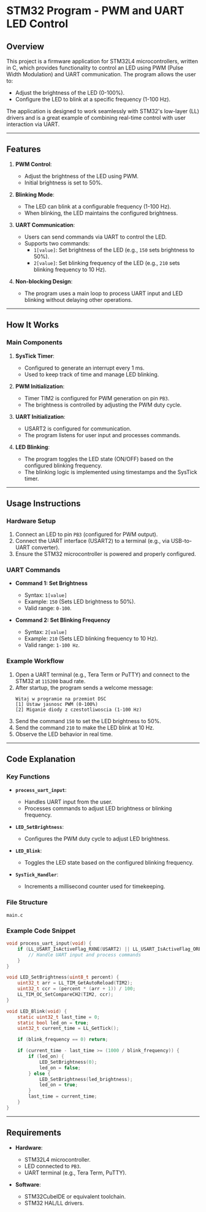 # STM32 Program - PWM and UART LED Control

## Overview

This project is a firmware application for STM32L4 microcontrollers, written in C, which provides functionality to control an LED using PWM (Pulse Width Modulation) and UART communication. The program allows the user to:
- Adjust the brightness of the LED (0-100%).
- Configure the LED to blink at a specific frequency (1-100 Hz).

The application is designed to work seamlessly with STM32's low-layer (LL) drivers and is a great example of combining real-time control with user interaction via UART.

---

## Features

1. **PWM Control**:
    - Adjust the brightness of the LED using PWM.
    - Initial brightness is set to 50%.
    
2. **Blinking Mode**:
    - The LED can blink at a configurable frequency (1-100 Hz).
    - When blinking, the LED maintains the configured brightness.

3. **UART Communication**:
    - Users can send commands via UART to control the LED.
    - Supports two commands:
      - `1[value]`: Set brightness of the LED (e.g., `150` sets brightness to 50%).
      - `2[value]`: Set blinking frequency of the LED (e.g., `210` sets blinking frequency to 10 Hz).

4. **Non-blocking Design**:
    - The program uses a main loop to process UART input and LED blinking without delaying other operations.

---

## How It Works

### Main Components
1. **SysTick Timer**:
    - Configured to generate an interrupt every 1 ms.
    - Used to keep track of time and manage LED blinking.

2. **PWM Initialization**:
    - Timer TIM2 is configured for PWM generation on pin `PB3`.
    - The brightness is controlled by adjusting the PWM duty cycle.

3. **UART Initialization**:
    - USART2 is configured for communication.
    - The program listens for user input and processes commands.

4. **LED Blinking**:
    - The program toggles the LED state (ON/OFF) based on the configured blinking frequency.
    - The blinking logic is implemented using timestamps and the SysTick timer.

---

## Usage Instructions

### Hardware Setup
1. Connect an LED to pin `PB3` (configured for PWM output).
2. Connect the UART interface (USART2) to a terminal (e.g., via USB-to-UART converter).
3. Ensure the STM32 microcontroller is powered and properly configured.

### UART Commands
- **Command 1: Set Brightness**
  - Syntax: `1[value]`
  - Example: `150` (Sets LED brightness to 50%).
  - Valid range: `0-100`.

- **Command 2: Set Blinking Frequency**
  - Syntax: `2[value]`
  - Example: `210` (Sets LED blinking frequency to 10 Hz).
  - Valid range: `1-100 Hz`.

### Example Workflow
1. Open a UART terminal (e.g., Tera Term or PuTTY) and connect to the STM32 at `115200` baud rate.
2. After startup, the program sends a welcome message:
   ```
   Witaj w programie na przemiot DSC
   [1] Ustaw jasnosc PWM (0-100%)
   [2] Miganie diody z czestotliwoscia (1-100 Hz)
   ```
3. Send the command `150` to set the LED brightness to 50%.
4. Send the command `210` to make the LED blink at 10 Hz.
5. Observe the LED behavior in real time.

---

## Code Explanation

### Key Functions
- **`process_uart_input`**:
  - Handles UART input from the user.
  - Processes commands to adjust LED brightness or blinking frequency.

- **`LED_SetBrightness`**:
  - Configures the PWM duty cycle to adjust LED brightness.

- **`LED_Blink`**:
  - Toggles the LED state based on the configured blinking frequency.

- **`SysTick_Handler`**:
  - Increments a millisecond counter used for timekeeping.

### File Structure
```plaintext
main.c
```

### Example Code Snippet
```c
void process_uart_input(void) {
    if (LL_USART_IsActiveFlag_RXNE(USART2) || LL_USART_IsActiveFlag_ORE(USART2)) {
        // Handle UART input and process commands
    }
}

void LED_SetBrightness(uint8_t percent) {
    uint32_t arr = LL_TIM_GetAutoReload(TIM2);
    uint32_t ccr = (percent * (arr + 1)) / 100;
    LL_TIM_OC_SetCompareCH2(TIM2, ccr);
}

void LED_Blink(void) {
    static uint32_t last_time = 0;
    static bool led_on = true;
    uint32_t current_time = LL_GetTick();

    if (blink_frequency == 0) return;

    if (current_time - last_time >= (1000 / blink_frequency)) {
        if (led_on) {
            LED_SetBrightness(0);
            led_on = false;
        } else {
            LED_SetBrightness(led_brightness);
            led_on = true;
        }
        last_time = current_time;
    }
}
```

---

## Requirements

- **Hardware**:
  - STM32L4 microcontroller.
  - LED connected to `PB3`.
  - UART terminal (e.g., Tera Term, PuTTY).

- **Software**:
  - STM32CubeIDE or equivalent toolchain.
  - STM32 HAL/LL drivers.

